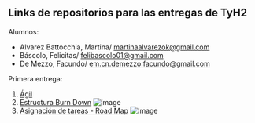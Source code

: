## Links de repositorios para las entregas de TyH2

Alumnos:
* Alvarez Battocchia, Martina/ martinaalvarezok@gmail.com
* Báscolo, Felicitas/ felibascolo01@gmail.com
* De Mezzo, Facundo/ em.cn.demezzo.facundo@gmail.com

Primera entrega:
1. [Ágil](https://github.com/FacuMartiFeli/Agil)
2. [Estructura Burn Down](https://github.com/users/FacuMartiFeli/projects/1)
![image](https://github.com/FacuMartiFeli/FacuMartiFeli/assets/142028795/d339713f-30c7-4965-a8a0-d6ca3d0fd7bf)
3. [Asignación de tareas - Road Map](https://github.com/users/FacuMartiFeli/projects/1/views/2)
![image](https://github.com/FacuMartiFeli/FacuMartiFeli/assets/142028795/0650ba6f-12d7-4ed1-8655-639ca627e881)
